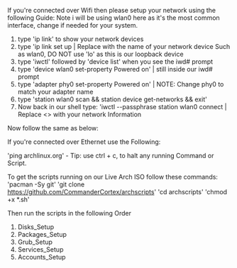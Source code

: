 If you're connected over Wifi then please setup your network using the following Guide: Note i will be using wlan0 here as it's the most common interface, change if needed for your system.
1. type 'ip link' to show your network devices
2. type 'ip link <Device> set up | Replace <Device> with the name of your network device Such as wlan0, DO NOT use 'lo' as this is our loopback device
3. type 'iwctl' followed by 'device list' when you see the iwd# prompt
4. type 'device wlan0 set-property Powered on' | still inside our iwd# prompt
5. type 'adapter phy0 set-property Powered on' | NOTE: Change phy0 to match your adapter name
6. type 'station wlan0 scan && station device get-networks && exit'
7. Now back in our shell type: 'iwctl --passphrase <Network Password> station wlan0 connect <Network Name> | Replace <> with your network Information

Now follow the same as below:

If you're connected over Ethernet use the Following:

'ping archlinux.org' - Tip: use ctrl + c, to halt any running Command or Script.

To get the scripts running on our Live Arch ISO follow these commands:
'pacman -Sy git'
'git clone https://github.com/CommanderCortex/archscripts'
'cd archscripts'
'chmod +x *.sh'

Then run the scripts in the following Order
1. Disks_Setup
2. Packages_Setup
3. Grub_Setup
4. Services_Setup
5. Accounts_Setup
